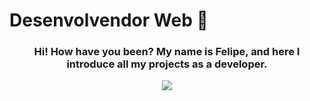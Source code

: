 ### <h1>Desenvolvendor Web 🦉</h1>

  <div>
  <a align="center">
    <h3 align="center">Hi! How have you been? My name is Felipe, and here I introduce all my projects as a developer.</h3>
    
 <p align="center">
  <a >
    <img src="https://skillicons.dev/icons?i=git,js,mysql,react,mongodb,nestjs,linux,py,nodejs,postgres,nextjs,ts" />
  </a>
</p>

  <a/>
  <div/>
